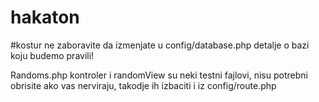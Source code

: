# hakaton

#kostur
ne zaboravite da izmenjate u config/database.php detalje o bazi koju budemo pravili!

Randoms.php kontroler i randomView su neki testni fajlovi, nisu potrebni obrisite ako vas nerviraju, takodje ih izbaciti i iz config/route.php